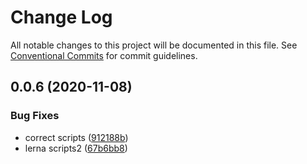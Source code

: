 # Change Log

All notable changes to this project will be documented in this file.
See [Conventional Commits](https://conventionalcommits.org) for commit guidelines.

## 0.0.6 (2020-11-08)


### Bug Fixes

* correct scripts ([912188b](https://github.com/lawler61/mini-architecture/commit/912188ba515b35feb95839925fccea8eb3cfa2b0))
* lerna scripts2 ([67b6bb8](https://github.com/lawler61/mini-architecture/commit/67b6bb85b2c00f86109022f778743bfe4b1ca03a))
